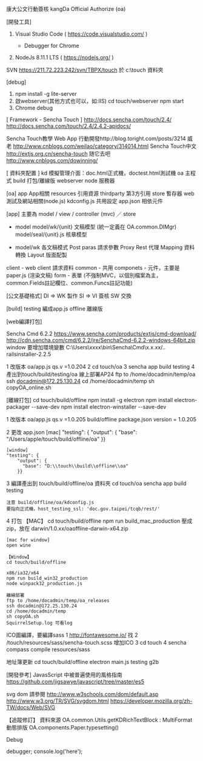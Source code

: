 康大公文行動簽核
kangDa Official Authorize (oa)

[開發工具]
1. Visual Studio Code ( https://code.visualstudio.com/ )
   + Debugger for Chrome

2. NodeJs 8.11.1 LTS ( https://nodejs.org/ ) 

SVN https://211.72.223.242/svn/TBPX/touch  於 c:\touch 資料夾

[debug]
1. npm install -g lite-server
2. 啟webserver(其他方式也可以，如:IIS)
cd touch/webserver
npm start
3. Chrome debug

[ Framework - Sencha Touch ]
http://docs.sencha.com/touch/2.4/
http://docs.sencha.com/touch/2.4/2.4.2-apidocs/

Sencha Touch教學
Web App 行動開發http://blog.toright.com/posts/3214
威老 http://www.cnblogs.com/weilao/category/314014.html
Sencha Touch中文 http://extjs.org.cn/sencha-touch
随它去吧 http://www.cnblogs.com/dowinning/

[ 資料夾配置 ]
kd 模擬管理介面：doc.html正式機，doctest.html測試機
oa 主程式
build 打包/離線版
webserver node 服務器

[oa] 
app         App相關
resources   引用資源
thirdparty  第3方引用
store       暫存器
web         測試及網站相關(node.js)
kdconfig.js 共用設定
app.json    相依元件

[app]
主要為 model / view / controller (mvc) ／ store

- model
model/wk/{unit}       文稿模型 (統一定義在 OA.common.DIMgr)
model/seal/{unit}.js  核章模型

- model/wk 各文稿模式
Post paras 請求參數
Proxy      Rest 代理
Mapping    資料轉換
Layout     版面配製

client - web client 請求資料
common - 共用
componets - 元件，主要是 paper.js (渲染文稿)
form  - 表單 (不強制MVC，以個別檔案為主，common.Fields註記欄位、common.Funcs註記功能)

[公文基礎格式]
DI => WK  製作
SI => VI  簽核
SW        交換

[build] 
testing 編成app.js
offline 離線版

[web編譯打包]

Sencha Cmd 6.2.2
https://www.sencha.com/products/extjs/cmd-download/
http://cdn.sencha.com/cmd/6.2.2/jre/SenchaCmd-6.2.2-windows-64bit.zip
window 要增加環境變數 C:\Users\xxxx\bin\Sencha\Cmd\x.x.xx/..
railsinstaller-2.2.5

1	改版本	oa/app.js   qs.v =1.0.204
2	cd touch/oa
3	sencha app build testing
4	產出到touch/build/testing/oa
	線上部署AP24
	ftp to  /home/docadmin/temp/oa
	ssh docadmin@172.25.130.24
	cd /home/docadmin/temp
	sh copyOA_online.sh

[離線打包]
cd touch/build/offline
npm install -g electron
npm install electron-packager --save-dev
npm install electron-winstaller --save-dev

1	改版本
	oa/app.js   qs.v =1.0.205
	build/offline package.json  version = 1.0.205

2	更改 app.json
    [mac]
	"testing": {
    "output": {
      "base": "/Users/apple/touch/build/offline/oa"
    }}

    [window]
    "testing": {
        "output": {
          "base": "D:\\touch\\build\\offline\\oa"
        }}

3	編譯產出到 touch/build/offline/oa 資料夾
	cd touch/oa
	sencha app build testing

	注意 build/offline/oa/kdconfig.js
    要指向正式機，host_testing_ssl: 'doc.gov.taipei/tcqb/rest/'

4	打包
	【MAC】
	cd touch/build/offline
	npm run build_mac_production
	壓成zip，放在 darwin/1.0.xx/oaoffline-darwin-x64.zip

	[mac for window]
	open wine

	【Window】
	cd touch/build/offline
	
	x86/ia32/x64
	npm run build_win32_production  
	node winpack32_production.js
	
	離線部署
	ftp to /home/docadmin/temp/oa_releases
	ssh docadmin@172.25.130.24
	cd /home/docadmin/temp
	sh copyOA.sh
	SquirrelSetup.log 可看log

ICO圖編譯，要編譯sass
1	http://fontawesome.io/ 找
2	/touch/resources/sass/sencha-touch.scss 增加ICO
3	cd touch
4	sencha compass compile resources/sass

地址簿更新
cd touch/build/offline
electron main.js testing g2b

[開發參考]
JavasScript 中被普遍使用的風格指南
https://github.com/jigsawye/javascript/tree/master/es5

svg dom 請參閱
http://www.w3schools.com/dom/default.asp
http://www.w3.org/TR/SVG/svgdom.html
https://developer.mozilla.org/zh-TW/docs/Web/SVG

【追蹤修訂】
資料來源  OA.common.Utils.getKDRichTextBlock : MultiFormat
動態排版  OA.components.Paper.typesetting()


Debug

debugger;
console.log('here');